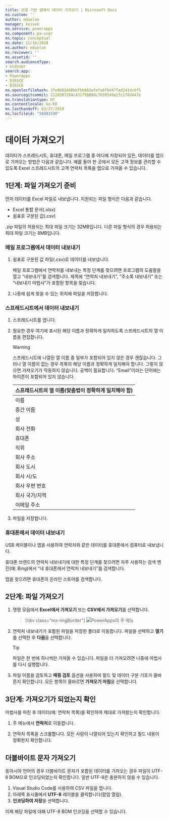 ```yaml
---
title: 모델 기반 앱에서 데이터 가져오기 | Microsoft Docs
ms.custom: ''
author: mduelae
manager: kvivek
ms.service: powerapps
ms.component: pa-user
ms.topic: conceptual
ms.date: 11/16/2018
ms.author: mduelae
ms.reviewer: ''
ms.assetid: ''
search.audienceType:
- enduser
search.app:
- PowerApps
- D365CE
- D365CE
ms.openlocfilehash: 37e9602d48bbfbb802afefa0f6d47fad241dc6f5
ms.sourcegitcommit: 212d397284c431f5989dc7b39549e2fc170d447e
ms.translationtype: HT
ms.contentlocale: ko-KR
ms.lasthandoff: 03/27/2019
ms.locfileid: "58491530"
---
```

# <a name="import-data"></a>데이터 가져오기

데이터가 스프레드시트, 휴대폰, 메일 프로그램 중 어디에 저장되어 있든, 데이터를 앱으로 가져오는 방법은 다음과 같습니다. 예를 들어 한 곳에서 모든 고객 정보를 관리할 수 있도록 Excel 스프레드시트의 고객 연락처 목록을 앱으로 가져올 수 있습니다.
  
## <a name="step-1-get-your-import-file-ready"></a>1단계: 파일 가져오기 준비  
먼저 데이터를 Excel 파일로 내보냅니다. 지원되는 파일 형식은 다음과 같습니다.
 - Excel 통합 문서(.xlsx)
 - 쉼표로 구분된 값(.csv)
  
.zip 파일의 허용되는 최대 파일 크기는 32MB입니다. 다른 파일 형식의 경우 허용되는 최대 파일 크기는 8MB입니다.  
  
### <a name="export-data-from-an-email-program"></a>메일 프로그램에서 데이터 내보내기  
  
1.  쉼표로 구분된 값 파일(.csv)로 데이터를 내보냅니다.  
  
     메일 프로그램에서 연락처를 내보내는 특정 단계를 찾으려면 프로그램의 도움말을 열고 “내보내기”를 검색합니다. 제목에 “연락처 내보내기”, “주소록 내보내기” 또는 “내보내기 마법사”가 포함된 항목을 찾습니다.  
  
2.  나중에 쉽게 찾을 수 있는 위치에 파일을 저장합니다.  
  
### <a name="export-data-from-a-spreadsheet"></a>스프레드시트에서 데이터 내보내기  
  
1.  스프레드시트를 엽니다.  
  
2.  필요한 경우 여기에 표시된 해당 이름과 정확하게 일치하도록 스프레드시트의 열 이름을 편집합니다.  
  
    > [!WARNING]
    > 스프레드시트에 나열된 열 이름 중 일부가 포함되어 있지 않은 경우 괜찮습니다. 그러나 열 이름이 없는 경우 목록의 해당 이름과 정확하게 일치해야 합니다. 그렇지 않으면 가져오기가 작동하지 않습니다. 공백이 필요합니다. “Email”이라는 단어에는 하이픈이 포함되어 있지 않습니다.  

    |**스프레드시트의 열 이름(맞춤법이 정확하게 일치해야 함)**|
    |---------|
    |이름|  
    |중간 이름|  
    |성|  
    |회사 전화|  
    |휴대폰|  
    |직위|  
    |회사 주소|  
    |회사 도시|  
    |회사 시/도|  
    |회사 우편 번호|  
    |회사 국가/지역|  
    |이메일 주소|  
  
3.  파일을 저장합니다.  
  
### <a name="export-data-from-your-phone"></a>휴대폰에서 데이터 내보내기  

USB 케이블이나 앱을 사용하여 연락처와 같은 데이터를 휴대폰에서 컴퓨터로 내보냅니다.
  
휴대폰 브랜드의 연락처 내보내기에 대한 특정 단계를 찾으려면 자주 사용하는 검색 엔진(예: Bing)에서 “내 휴대폰에서 연락처 내보내기”를 검색합니다.  
  
앱을 찾으려면 휴대폰의 온라인 스토어를 검색합니다.  
  
## <a name="step-2-import-the-file"></a>2단계: 파일 가져오기 
  
1. 명령 모음에서 **Excel에서 가져오기** 또는 **CSV에서 가져오기**를 선택합니다.

   > [!div class="mx-imgBorder"]
   > ![PowerApps의 주 메뉴](media/import.png "PowerApps의 주 메뉴")
  
2. 연락처 내보내기가 포함된 파일을 저장한 폴더로 이동합니다. 파일을 선택하고 **열기**를 선택한 후 **다음**을 선택합니다.  
  
   > [!TIP]
   > 파일은 한 번에 하나씩만 가져올 수 있습니다. 파일을 더 가져오려면 나중에 마법사를 다시 실행합니다.
   
3. 파일 이름을 검토하고 **매핑 검토** 옵션을 사용하여 필드 및 데이터 구분 기호가 올바른지 확인합니다. 모든 항목이 올바르면 **가져오기 마침**을 선택합니다.  
 
## <a name="step-3-check-that-the-import-is-successful"></a>3단계: 가져오기가 되었는지 확인

마법사를 마친 후 데이터(예: 연락처 목록)를 확인하여 제대로 가져왔는지 확인합니다.  
  
1. 주 메뉴에서 **연락처**로 이동합니다.
  
2. 연락처 목록을 스크롤합니다. 모든 사람이 나열되어 있는지 확인하고 필드 내용이 정확한지 확인합니다.

## <a name="import-double-byte-characters"></a>더블바이트 문자 가져오기 

동아시아 언어의 경우 더블바이트 문자가 포함된 데이터를 가져오는 경우 파일이 UTF-8 BOM으로 인코딩되었는지 확인합니다. 일반 UTF-8은 충분하지 않을 수 있습니다.

1. Visual Studio Code를 사용하여 CSV 파일을 엽니다.
2. 아래쪽 표시줄에서 **UTF-8** 레이블을 클릭합니다(팝업 열림). 
3. **인코딩하여 저장**을 선택합니다. 

이제 해당 파일에 대해 UTF-8 BOM 인코딩을 선택할 수 있습니다.

